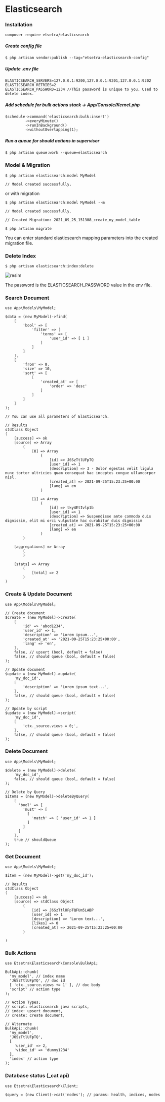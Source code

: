 # Elasticsearch

### Installation
    composer require etsetra/elasticsearch

##### Create config file

    $ php artisan vendor:publish --tag="etsetra-elasticsearch-config"

##### Update .env file

    ELASTICSEARCH_SERVERS=127.0.0.1:9200,127.0.0.1:9201,127.0.0.1:9202
    ELASTICSEARCH_RETRIES=2
    ELASTICSEARCH_PASSWORD=1234 //This password is unique to you. Used to delete index.

##### Add schedule for bulk actions stack -> App/Console/Kernel.php
    $schedule->command('elasticsearch:bulk:insert')
             ->everyMinute()
             ->runInBackground()
             ->withoutOverlapping(1);

##### Run a queue for should actions in supervisor
    $ php artisan queue:work --queue=elasticsearch

### Model & Migration
    $ php artisan elasticsearch:model MyModel

    // Model created successfully.

or with migration

    $ php artisan elasticsearch:model MyModel --m

    // Model created successfully.

    // Created Migration: 2021_09_25_151308_create_my_model_table

    $ php artisan migrate

You can enter standard elasticsearch mapping parameters into the created migration file.

### Delete Index
    $ php artisan elasticsearch:index:delete
![resim](https://user-images.githubusercontent.com/40306558/134776544-d1311bc5-24f0-4e65-ba01-2e2174531acb.png)

The password is the ELASTICSEARCH_PASSWORD value in the env file.

### Search Document
    use App\Models\MyModel;

    $data = (new MyModel)->find(
        [
            'bool' => [
                'filter' => [
                    'terms' => [
                        'user_id' => [ 1 ]
                    ]
                ]
            ]
        ],
        [
            'from' => 0,
            'size' => 10,
            'sort' => [
                [
                    'created_at' => [
                        'order' => 'desc'
                    ]
                ]
            ]
        ]
    );

    // You can use all parameters of Elasticsearch.

    // Results
    stdClass Object
    (
        [success] => ok
        [source] => Array
            (
                [0] => Array
                    (
                        [id] => J6SzTtlUFpTQ
                        [user_id] => 1
                        [description] => 3 - Dolor egestas velit ligula nunc tortor ultricies quam consequat hac inceptos congue ullamcorper nisl.
                        [created_at] => 2021-09-25T15:23:25+00:00
                        [lang] => en
                    )

                [1] => Array
                    (
                        [id] => tky4EtIvlp1b
                        [user_id] => 1
                        [description] => Suspendisse ante commodo duis dignissim, elit mi orci vulputate hac curabitur duis dignissim
                        [created_at] => 2021-09-25T15:23:25+00:00
                        [lang] => en
                    )
            )

        [aggregations] => Array
            (
            )

        [stats] => Array
            (
                [total] => 2
            )
    )

### Create & Update Document
    use App\Models\MyModel;

    // Create document
    $create = (new MyModel)->create(
        [
            'id' => 'abcd1234',
            'user_id' => 1,
            'description' => 'Lorem ipsum...',
            'created_at' => '2021-09-25T15:23:25+00:00',
            'lang' => 'en',
        ],
        false, // upsert (bool, default = false)
        false, // should queue (bool, default = false)
    );

    // Update document
    $update = (new MyModel)->update(
        'my_doc_id',
        [
            'description' => 'Lorem ipsum text...',
        ],
        false, // should queue (bool, default = false)
    );

    // Update by script
    $update = (new MyModel)->script(
        'my_doc_id',
        [
            'ctx._source.views = 0;',
        ],
        false, // should queue (bool, default = false)
    );

### Delete Document
    use App\Models\MyModel;
    
    $delete = (new MyModel)->delete(
        'my_doc_id',
        false, // should queue (bool, default = false)
    );

    // Delete by Query
    $items = (new MyModel)->deleteByQuery(
        [
          'bool' => [
            'must' => [
              [
                'match' => [ 'user_id' => 1 ]
              ]
            ]
          ]
        ],
        true // shouldQueue
    );

### Get Document
    use App\Models\MyModel;
    
    $item = (new MyModel)->get('my_doc_id');
    
    // Results
    stdClass Object
    (
        [success] => ok
        [source] => stdClass Object
            (
                [id] => J6SzTtlUFpTQFUm5LABP
                [user_id] => 1
                [description] => 'Lorem text...',
                [likes] => 0
                [created_at] => 2021-09-25T15:23:25+00:00
            )

    )

### Bulk Actions
    use Etsetra\Elasticsearch\Console\BulkApi;
    
    BulkApi::chunk(
      'my_model', // index name
      'J6SzTtlUFpTQ', // doc id
      [ 'ctx._source.views += 1' ], // doc body
      'script' // action type
    );
    
    // Action Types;
    // script: elasticsearch java scripts,
    // index: upsert document,
    // create: create document,
    
    // Alternate
    BulkApi::chunk(
      'my_model',
      'J6SzTtlUFpTQ',
      [
        'user_id' => 2,
        'video_id' => 'dummy1234'
      ],
      'index' // action type
    );

### Database status (_cat api)
    use Etsetra\Elasticsearch\Client;

    $query = (new Client)->cat('nodes'); // params: health, indices, nodes
